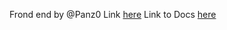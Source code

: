 Frond end by @Panz0 Link [here](https://github.com/Panz0/HandyWork-Frontend)
Link to Docs [here](https://github.com/mustafaAlmonayer/handywork-api/tree/main/docs)
